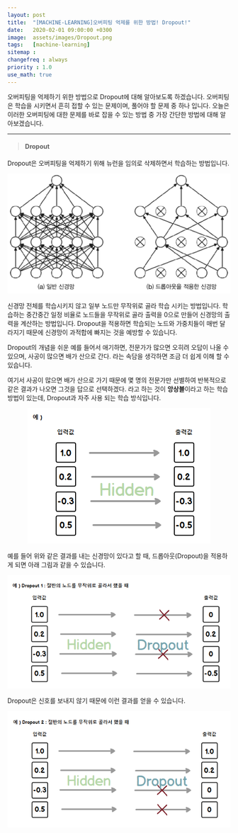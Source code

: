 ```yaml
---
layout: post
title:  "[MACHINE-LEARNING]오버피팅 억제를 위한 방법! Dropout!"
date:   2020-02-01 09:00:00 +0300
image:  assets/images/Dropout.png
tags:   [machine-learning]
sitemap : 
changefreq : always
priority : 1.0
use_math: true
---
```


오버피팅을 억제하기 위한 방법으로 Dropout에 대해 알아보도록 하겠습니다. 오버피팅은 학습을 시키면서 흔히 접할 수 있는 문제이며, 풀어야 할 문제 중 하나 입니다. 오늘은 이러한 오버피팅에 대한 문제를 바로 잡을 수 있는 방법 중 가장 간단한 방법에 대해 알아보겠습니다.

--------

> #### Dropout

Dropout은 오버피팅을 억제하기 위해 뉴런을 임의로 삭제하면서 학습하는 방법입니다. 

<img src="../assets//images/Dropout.png" >

신경망 전체를 학습시키지 않고 일부 노드만 무작위로 골라 학습 시키는 방법입니다. 학습하는 중간중간 일정 비율로 노드들을 무작위로 골라 출력을 0으로 만들어 신경망의 출력을 계산하는 방법입니다. Dropout을 적용하면 학습되는 노드와 가중치들이 매번 달라지기 때문에 신경망이 과적합에 빠지는 것을 예방할 수 있습니다.

Dropout의 개념을 쉬운 예를 들어서 애기하면, 전문가가 많으면 오히려 오답이 나올 수 있으며, 사공이 많으면 배가 산으로 간다. 라는 속담을 생각하면 조금 더 쉽게 이해 할 수 있습니다. 

여기서 사공이 많으면 배가 산으로 가기 때문에 몇 명의 전문가만 선별하여 반복적으로 같은 결과가 나오면 그것을 답으로 선택하겠다. 라고 하는 것이 **앙상블**이라고 하는 학습 방법이 있는데, Dropout과 자주 사용 되는 학습 방식입니다. 

<center><img src="../assets//images/Dropout2.png" ></center>

예를 들어 위와 같은 결과를 내는 신경망이 있다고 할 때, 드롭아웃(Dropout)을 적용하게 되면 아래 그림과 같을 수 있습니다.

<center><img src="../assets//images/Dropout3.png" ></center>

Dropout은 신호를 보내지 않기 때문에 이런 결과를 얻을 수 있습니다. 

<center><img src="../assets//images/Dropout4.png" ></center>


